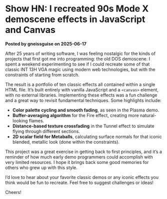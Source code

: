 # Show HN: I recreated 90s Mode X demoscene effects in JavaScript and Canvas

**Posted by gneissguise on 2025-06-17**

After 25 years of writing software, I was feeling nostalgic for the kinds of projects that first got me into programming: the old DOS demoscene. I spent a weekend experimenting to see if I could recreate some of that classic INT 13H VGA magic using modern web technologies, but with the constraints of starting from scratch.

The result is a portfolio of ten classic effects all contained within a single HTML file. It’s built entirely with vanilla JavaScript and a `<canvas>` element, with no external libraries. Implementing these effects was a fun challenge and a great way to revisit fundamental techniques. Some highlights include:

- **Color palette cycling and smooth fading**, as seen in the Plasma demo.
- **Buffer-averaging algorithm** for the Fire effect, creating more natural-looking flames.
- **Distance-based texture crossfading** in the Tunnel effect to simulate flying through different sections.
- **2D scalar field for Metaballs**, calculating surface normals for that iconic blended, metallic look (done within the constraints).

This project was a great exercise in getting back to first principles, and it’s a reminder of how much early demo programmers could accomplish with very limited resources. I hope it brings back some good memories for others who grew up with this style.

I’d love to hear about your favorite classic demos or any iconic effects you think would be fun to recreate. Feel free to suggest challenges or ideas!

Cheers!